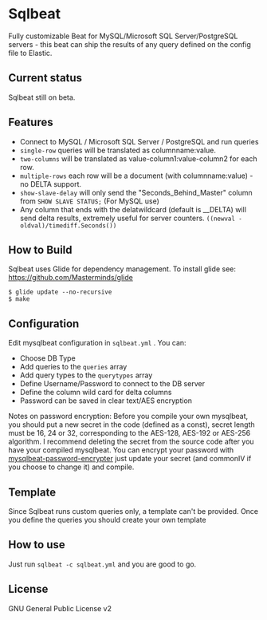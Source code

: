 # Sqlbeat
Fully customizable Beat for MySQL/Microsoft SQL Server/PostgreSQL servers - this beat can ship the results of any query defined on the config file to Elastic.


## Current status
Sqlbeat still on beta.

## Features

* Connect to MySQL / Microsoft SQL Server / PostgreSQL and run queries
 * `single-row` queries will be translated as columnname:value.
 * `two-columns` will be translated as value-column1:value-column2 for each row.
 * `multiple-rows` each row will be a document (with columnname:value) - no DELTA support.
 * `show-slave-delay` will only send the "Seconds_Behind_Master" column from `SHOW SLAVE STATUS;` (For MySQL use)
* Any column that ends with the delatwildcard (default is __DELTA) will send delta results, extremely useful for server counters.
  `((newval - oldval)/timediff.Seconds())`

## How to Build

Sqlbeat uses Glide for dependency management. To install glide see: https://github.com/Masterminds/glide

```shell
$ glide update --no-recursive
$ make 
```

## Configuration

Edit mysqlbeat configuration in ```sqlbeat.yml``` .
You can:
 * Choose DB Type
 * Add queries to the `queries` array
 * Add query types to the `querytypes` array
 * Define Username/Password to connect to the DB server
 * Define the column wild card for delta columns
 * Password can be saved in clear text/AES encryption

Notes on password encryption: Before you compile your own mysqlbeat, you should put a new secret in the code (defined as a const), secret length must be 16, 24 or 32, corresponding to the AES-128, AES-192 or AES-256 algorithm. I recommend deleting the secret from the source code after you have your compiled mysqlbeat. You can encrypt your password with [mysqlbeat-password-encrypter](github.com/adibendahan/mysqlbeat-password-encrypter, "github.com/adibendahan/mysqlbeat-password-encrypter") just update your secret (and commonIV if you choose to change it) and compile.

## Template
 Since Sqlbeat runs custom queries only, a template can't be provided. Once you define the queries you should create your own template

## How to use
Just run ```sqlbeat -c sqlbeat.yml``` and you are good to go.

## License
GNU General Public License v2
